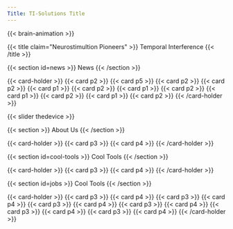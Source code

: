 ```yaml
---
Title: TI-Solutions Title
---
```

{{< brain-animation >}}

{{< title claim="Neurostimultion Pioneers" >}}
Temporal Interference
{{< /title >}}

{{< section id=news >}}
News
{{< /section >}}

{{< card-holder >}}
{{< card p2 >}}
{{< card p5 >}}
{{< card p2 >}}
{{< card p2 >}}
{{< card p1 >}}
{{< card p2 >}}
{{< card p1 >}}
{{< card p2 >}}
{{< card p1 >}}
{{< card p2 >}}
{{< card p1 >}}
{{< card p2 >}}
{{< /card-holder >}}

{{< slider thedevice >}}

{{< section >}}
About Us
{{< /section >}}

{{< card-holder >}}
{{< card p3 >}}
{{< card p4 >}}
{{< /card-holder >}}

{{< section id=cool-tools >}}
Cool Tools
{{< /section >}}

{{< card-holder >}}
{{< card p3 >}}
{{< card p4 >}}
{{< /card-holder >}}

{{< section id=jobs >}}
Cool Tools
{{< /section >}}

{{< card-holder >}}
{{< card p3 >}}
{{< card p4 >}}
{{< card p3 >}}
{{< card p4 >}}
{{< card p3 >}}
{{< card p4 >}}
{{< card p3 >}}
{{< card p4 >}}
{{< card p3 >}}
{{< card p4 >}}
{{< card p3 >}}
{{< card p4 >}}
{{< /card-holder >}}
